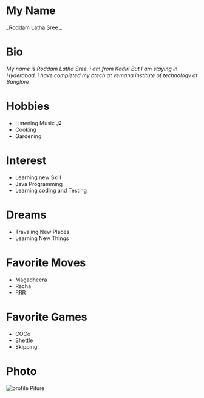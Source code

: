 # My Name
_Roddam Latha Sree _
# Bio 
_My name is Roddam Latha Sree. i am from Kadiri But I am staying in Hyderabad, i have completed my btech at vemana institute of technology at Banglore_
# Hobbies
* Listening Music ♫ 
* Cooking
* Gardening
# Interest
* Learning new Skill
* Java Programming
* Learning coding and Testing
# Dreams
* Travaling New Places
* Learning New Things 
# Favorite Moves
* Magadheera
* Racha
* RRR
# Favorite Games
* COCo
* Shettle
* Skipping
# Photo
![profile Piture](https://avatars.githubusercontent.com/u/186798193?s=400&u=b9e3e9a5316cf3902393d8d598ca06749f81b269&v=4)



